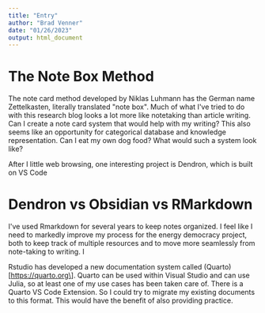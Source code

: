 ```yaml
---
title: "Entry"
author: "Brad Venner"
date: "01/26/2023"
output: html_document
---
```


# The Note Box Method

The note card method developed by Niklas Luhmann has the German name Zettelkasten, literally translated "note box". Much of what I've tried to do with this research blog looks a lot more like notetaking than article writing. Can I create a note card system that would help with my writing? This also seems like an opportunity for categorical database and knowledge representation. Can I eat my own dog food? What would such a system look like?

After I little web browsing, one interesting project is Dendron, which is built on VS Code

# Dendron vs Obsidian vs RMarkdown

I've used Rmarkdown for several years to keep notes organized. I feel like I need to markedly improve my process for the energy democracy project, both to keep track of multiple resources and to move more seamlessly from note-taking to writing. I

Rstudio has developed a new documentation system called (Quarto)\[https://quarto.org\]. Quarto can be used within Visual Studio and can use Julia, so at least one of my use cases has been taken care of. There is a Quarto VS Code Extension. So I could try to migrate my existing documents to this format. This would have the benefit of also providing practice.

